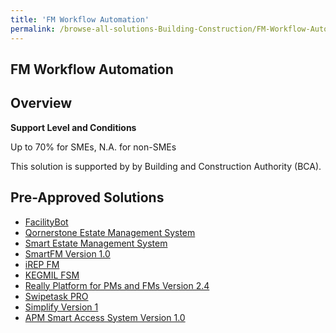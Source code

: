 ```yaml
---
title: 'FM Workflow Automation'
permalink: /browse-all-solutions-Building-Construction/FM-Workflow-Automation
---
```


## FM Workflow Automation
## Overview

**Support Level and Conditions**

Up to 70% for SMEs, N.A. for non-SMEs

This solution is supported by by Building and Construction Authority (BCA).

## Pre-Approved Solutions

- <a href='/productivity-solutions-grant/solutionrepo/solution397' target='_blank'>FacilityBot</a><br>
- <a href='/productivity-solutions-grant/solutionrepo/solution470' target='_blank'>Qornerstone Estate Management System</a><br>
- <a href='/productivity-solutions-grant/solutionrepo/solution1644' target='_blank'>Smart Estate Management System</a><br>
- <a href='/productivity-solutions-grant/solutionrepo/solution1732' target='_blank'>SmartFM Version 1.0</a><br>
- <a href='/productivity-solutions-grant/solutionrepo/solution1883' target='_blank'>iREP FM</a><br>
- <a href='/productivity-solutions-grant/solutionrepo/solution2287' target='_blank'>KEGMIL FSM</a><br>
- <a href='/productivity-solutions-grant/solutionrepo/solution2300' target='_blank'>Really Platform for PMs and FMs Version 2.4</a><br>
- <a href='/productivity-solutions-grant/solutionrepo/solution2360' target='_blank'>Swipetask PRO</a><br>
- <a href='/productivity-solutions-grant/solutionrepo/solution2665' target='_blank'>Simplify Version 1</a><br>
- <a href='/productivity-solutions-grant/solutionrepo/solution2768' target='_blank'>APM Smart Access System Version 1.0</a><br>
